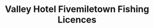 ---
title: "Valley Hotel Fivemiletown Fishing Licences"
address: "Valley Hotel Fivemiletown Fishing Licences, Main Street, Fivemiletown, Tyrone, BT75 0PW"
tel: "+44 (0)28 8952 1505"
county: "Tyrone"
category: "Tackle Shops"
type: "Content"
lat: "54.378021240234375"
lng: "-7.314824104309082"
---